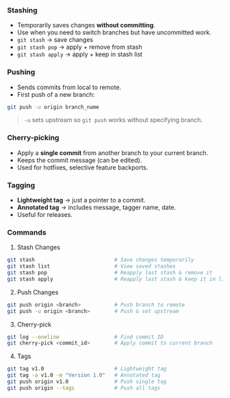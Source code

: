 ### Stashing
- Temporarily saves changes **without committing**.
- Use when you need to switch branches but have uncommitted work.
- `git stash` → save changes
- `git stash pop` → apply + remove from stash
- `git stash apply` → apply + keep in stash list
### Pushing
- Sends commits from local to remote.
- First push of a new branch:
```bash
git push -u origin branch_name
```
> `-u` sets upstream so `git push` works without specifying branch.
### Cherry-picking

- Apply a **single commit** from another branch to your current branch.
- Keeps the commit message (can be edited).
- Used for hotfixes, selective feature backports.
### Tagging
- **Lightweight tag** → just a pointer to a commit.
- **Annotated tag** → includes message, tagger name, date.
- Useful for releases.
### Commands
1. Stash Changes
```bash
git stash                          # Save changes temporarily
git stash list                     # View saved stashes
git stash pop                      # Reapply last stash & remove it
git stash apply                    # Reapply last stash & keep it in list
```
2. Push Changes
```bash
git push origin <branch>           # Push branch to remote
git push -u origin <branch>        # Push & set upstream
```
3. Cherry-pick
```bash
git log --oneline                  # Find commit ID
git cherry-pick <commit_id>        # Apply commit to current branch
```
4. Tags
```bash
git tag v1.0                       # Lightweight tag
git tag -a v1.0 -m "Version 1.0"   # Annotated tag
git push origin v1.0               # Push single tag
git push origin --tags             # Push all tags
```